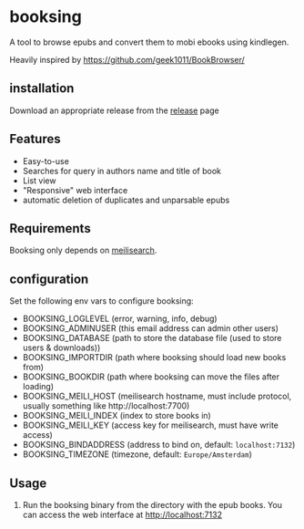 # booksing
A tool to browse epubs and convert them to mobi ebooks using kindlegen. 

Heavily inspired by https://github.com/geek1011/BookBrowser/

## installation
Download an appropriate release from the [release](https://github.com/gnur/booksing/releases) page


## Features
- Easy-to-use
- Searches for query in authors name and title of book
- List view
- "Responsive" web interface
- automatic deletion of duplicates and unparsable epubs

## Requirements
Booksing only depends on [meilisearch](https://www.meilisearch.com/).

## configuration

Set the following env vars to configure booksing:

- BOOKSING_LOGLEVEL (error, warning, info, debug)
- BOOKSING_ADMINUSER (this email address can admin other users)
- BOOKSING_DATABASE (path to store the database file (used to store users & downloads))
- BOOKSING_IMPORTDIR (path where booksing should load new books from)
- BOOKSING_BOOKDIR (path where booksing can move the files after loading)
- BOOKSING_MEILI_HOST (meilisearch hostname, must include protocol, usually something like http://localhost:7700)
- BOOKSING_MEILI_INDEX (index to store books in)
- BOOKSING_MEILI_KEY (access key for meilisearch, must have write access)
- BOOKSING_BINDADDRESS (address to bind on, default: `localhost:7132`)
- BOOKSING_TIMEZONE (timezone, default: `Europe/Amsterdam`)

## Usage
1. Run the booksing binary from the directory with the epub books. You can access the web interface at [http://localhost:7132](http://localhost:7132) 
